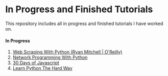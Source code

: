 # In Progress and Finished Tutorials

This repository includes all in progress and finished tutorials I have worked on.  

#### In Progress
1. [Web Scraping With Python (Ryan Mitchell | O'Reilly)](https://github.com/nahum-smith/tutorials/tree/web_scraping_with_python)
2. [Network Programming With Python](insert-link)
3. [30 Days of Javascript](https://github.com/nahum-smith/tutorials/tree/30_Days_of_Javascript/30_Days_of_Javascript)
4. [Learn Python The Hard Way](https://github.com/nahum-smith/tutorials/tree/Learn_Python_THW)
